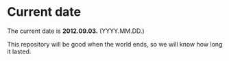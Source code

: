 # Current date

The current date is **2012.09.03.** (YYYY.MM.DD.)

This repository will be good when the world ends, so we will know how long it lasted.